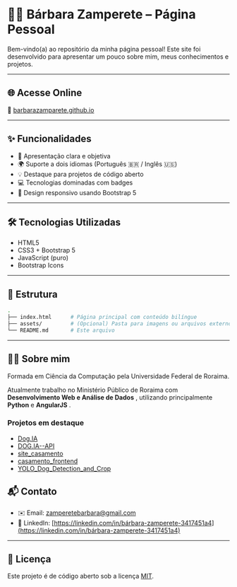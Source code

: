# 👩‍💻 Bárbara Zamperete – Página Pessoal

Bem-vindo(a) ao repositório da minha página pessoal! Este site foi desenvolvido para apresentar um pouco sobre mim, meus conhecimentos e projetos.

---

## 🌐 Acesse Online

📍 [barbarazamparete.github.io](https://barbarazamparete.github.io)

---

## ✨ Funcionalidades

- 🧭 Apresentação clara e objetiva
- 🌍 Suporte a dois idiomas (Português 🇧🇷 / Inglês 🇺🇸)
- 💡 Destaque para projetos de código aberto
- 💻 Tecnologias dominadas com badges
- 📱 Design responsivo usando Bootstrap 5

---

## 🛠️ Tecnologias Utilizadas

- HTML5
- CSS3 + Bootstrap 5
- JavaScript (puro)
- Bootstrap Icons

---

## 📁 Estrutura

```bash
.
├── index.html      # Página principal com conteúdo bilíngue
├── assets/         # (Opcional) Pasta para imagens ou arquivos externos
└── README.md       # Este arquivo
```

---

## 🐱‍👓 Sobre mim

Formada em Ciência da Computação pela Universidade Federal de Roraima.

Atualmente trabalho no Ministério Público de Roraima com  **Desenvolvimento Web e Análise de Dados** , utilizando principalmente **Python** e  **AngularJS** .

### Projetos em destaque

- [Dog.IA](https://github.com/BarbaraZamperete/Dog.IA)
- [DOG.IA--API](https://github.com/BarbaraZamperete/DOG.IA--API)
- [site_casamento](https://github.com/BarbaraZamperete/site_casamento)
- [casamento_frontend](https://github.com/BarbaraZamperete/casamento_frontend)
- [YOLO_Dog_Detection_and_Crop](https://github.com/BarbaraZamperete/YOLO_Dog_Detection_and_Crop)

## 📬 Contato

- ✉️ Email: [zamperetebarbara@gmail.com](mailto:zamperetebarbara@gmail.com)
- 💼 LinkedIn: [https://linkedin.com/in/bárbara-zamperete-3417451a4](https://linkedin.com/in/bárbara-zamperete-3417451a4)

---

## 📢 Licença

Este projeto é de código aberto sob a licença [MIT]().
